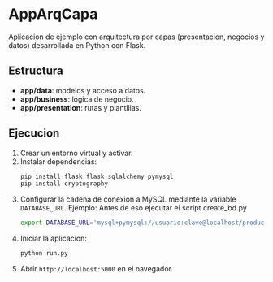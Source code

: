 # AppArqCapa


Aplicacion de ejemplo con arquitectura por capas (presentacion, negocios y datos) desarrollada en Python con Flask.

## Estructura
- **app/data**: modelos y acceso a datos.
- **app/business**: logica de negocio.
- **app/presentation**: rutas y plantillas.

## Ejecucion
1. Crear un entorno virtual y activar.
2. Instalar dependencias:
   ```bash
   pip install flask flask_sqlalchemy pymysql
   pip install cryptography
   ```
3. Configurar la cadena de conexion a MySQL mediante la variable `DATABASE_URL`. Ejemplo:
   Antes de eso ejecutar el script create_bd.py
   ```bash
   export DATABASE_URL='mysql+pymysql://usuario:clave@localhost/products_db'
   ```
4. Iniciar la aplicacion:
   ```bash
   python run.py
   ```
5. Abrir `http://localhost:5000` en el navegador.